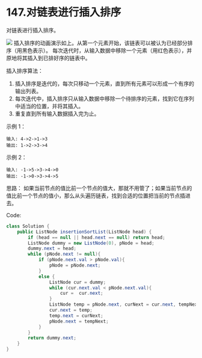 # 147.对链表进行插入排序

对链表进行插入排序。

![](https://upload.wikimedia.org/wikipedia/commons/0/0f/Insertion-sort-example-300px.gif)
插入排序的动画演示如上。从第一个元素开始，该链表可以被认为已经部分排序（用黑色表示）。
每次迭代时，从输入数据中移除一个元素（用红色表示），并原地将其插入到已排好序的链表中。

插入排序算法：

1. 插入排序是迭代的，每次只移动一个元素，直到所有元素可以形成一个有序的输出列表。
2. 每次迭代中，插入排序只从输入数据中移除一个待排序的元素，找到它在序列中适当的位置，并将其插入。
3. 重复直到所有输入数据插入完为止。
 

示例 1：
```
输入: 4->2->1->3
输出: 1->2->3->4
```
示例 2：
```
输入: -1->5->3->4->0
输出: -1->0->3->4->5
```

思路： 如果当前节点的值比前一个节点的值大，那就不用管了；如果当前节点的值比前一个节点的值小，那么从头遍历链表，找到合适的位置把当前的节点插进去。

Code:
```java
class Solution {
    public ListNode insertionSortList(ListNode head) {
        if (head == null || head.next == null) return head;
        ListNode dummy = new ListNode(0), pNode = head;
        dummy.next = head;
        while (pNode.next != null){
            if (pNode.next.val > pNode.val){
                pNode = pNode.next;
            }
            else {
                ListNode cur = dummy;
                while (cur.next.val < pNode.next.val){
                    cur =  cur.next;
                }
                ListNode temp = pNode.next, curNext = cur.next, tempNext = temp.next;
                cur.next = temp;
                temp.next = curNext;
                pNode.next = tempNext;
            }
        }
        return dummy.next;
    }
}
```